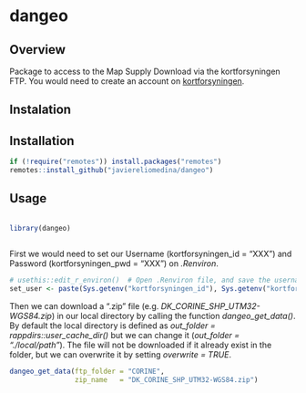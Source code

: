 
# dangeo

## Overview

Package to access to the Map Supply Download via the kortforsyningen
FTP. You would need to create an account on
[kortforsyningen](https://www.kortforsyningen.dk/indhold/min-side-0).

## Instalation

## Installation

``` r
if (!require("remotes")) install.packages("remotes")
remotes::install_github("javiereliomedina/dangeo")
```

## Usage

``` r
  
library(dangeo) 
 
```

First we would need to set our Username (kortforsyningen\_id = “XXX”)
and Password (kortforsyningen\_pwd = “XXX”) on *.Renviron*.

``` r
# usethis::edit_r_environ()  # Open .Renviron file, and save the username and password
set_user <- paste(Sys.getenv("kortforsyningen_id"), Sys.getenv("kortforsyningen_pwd"), sep = ":" )
```

Then we can download a “.zip” file
(e.g. *DK\_CORINE\_SHP\_UTM32-WGS84.zip*) in our local directory by
calling the function *dangeo\_get\_data()*. By default the local
directory is defined as *out\_folder = rappdirs::user\_cache\_dir()* but
we can change it (*out\_folder = “./local/path”*). The file will not be
downloaded if it already exist in the folder, but we can overwrite it by
setting *overwrite = TRUE*.

``` r
dangeo_get_data(ftp_folder = "CORINE",
                zip_name   = "DK_CORINE_SHP_UTM32-WGS84.zip")
```
